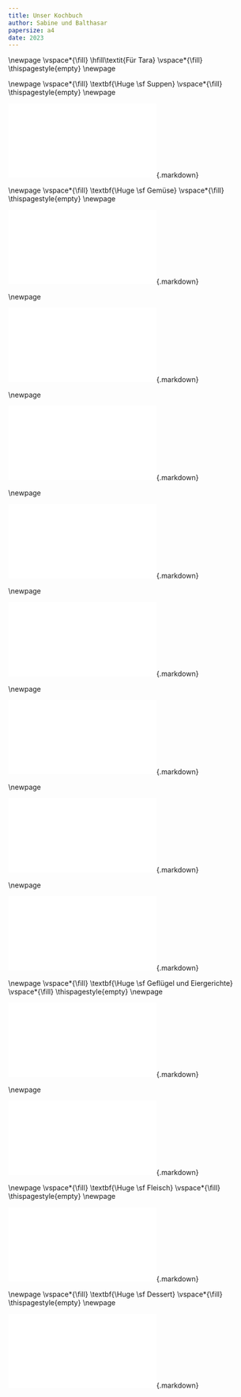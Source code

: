 ```yaml
---
title: Unser Kochbuch
author: Sabine und Balthasar
papersize: a4
date: 2023
---
```

\newpage
\vspace*{\fill}
\hfill\textit{Für Tara}
\vspace*{\fill}
\thispagestyle{empty}
\newpage


\newpage
\vspace*{\fill}
\textbf{\Huge \sf Suppen}
\vspace*{\fill}
\thispagestyle{empty}
\newpage

![](../_recipes/Soupealoignon.md){.markdown}

\newpage
\vspace*{\fill}
\textbf{\Huge \sf Gemüse}
\vspace*{\fill}
\thispagestyle{empty}
\newpage

![](../_recipes/Rotkraut.md){.markdown}

\newpage

![](../_recipes/Randen.md){.markdown}

\newpage

![](../_recipes/Doerrbohnen.md){.markdown}

\newpage

![](../_recipes/kartoffelgratin.md){.markdown}

\newpage

![](../_recipes/Schwarzwurzel.md){.markdown}

\newpage

![](../_recipes/Alugobhi.md){.markdown}

\newpage

![](../_recipes/Daal.md){.markdown}

\newpage

![](../_recipes/Daal.md){.markdown}

\newpage
\vspace*{\fill}
\textbf{\Huge \sf Geflügel und Eiergerichte}
\vspace*{\fill}
\thispagestyle{empty}
\newpage

![](../_recipes/Coqauvin.md){.markdown}

\newpage

![](../_recipes/Ekri.md){.markdown}


\newpage 
\vspace*{\fill}
\textbf{\Huge \sf Fleisch}
\vspace*{\fill}
\thispagestyle{empty}
\newpage


![](../_recipes/roastbeef.md){.markdown}


\newpage 
\vspace*{\fill}
\textbf{\Huge \sf Dessert}
\vspace*{\fill}
\thispagestyle{empty}
\newpage


![](../_recipes/Quarktorte.md){.markdown}

